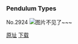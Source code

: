 ### Pendulum Types
No.2924
![图片不见了~~~](https://imgs.xkcd.com/comics/pendulum_types.png)

[原址](https://xkcd.com//2924) [下载](https://imgs.xkcd.com/comics/pendulum_types.png)


